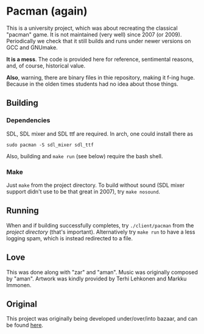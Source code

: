 # Pacman (again)

This is a university project, which was about recreating the classical "pacman" game. It is not maintained (very well) since 2007 (or 2009). Periodically we check that it still builds and runs under newer versions on GCC and GNUmake.

**It is a mess**. The code is provided here for reference, sentimental reasons, and, of course, historical value.

**Also**, warning, there are binary files in thie repository, making it f-ing huge. Because in the olden times students had no idea about those things.

## Building
### Dependencies
SDL, SDL mixer and SDL ttf are required. In arch, one could install there as

    sudo pacman -S sdl_mixer sdl_ttf

Also, building and <code>make run</code> (see below) require the bash shell.

### Make
Just <code>make</code> from the project directory. To build without sound (SDL mixer support didn't use to be that great in 2007), try <code>make nosound</code>.

## Running
When and if building successfully completes, try <code>./client/pacman</code> from the _project directory_ (that's important). Alternatively try <code>make run</code> to have a less logging spam, which is instead redirected to a file.


## Love
This was done along with "zar" and "aman". Music was originally composed by "aman". Artwork was kindly provided by Terhi Lehkonen and Markku Immonen.

## Original
This project was originally being developed under/over/into bazaar, and can be found [here](https://code.launchpad.net/~isidev/454pacmane2008/trunk).
